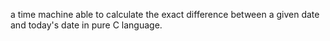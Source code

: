 a time machine able to calculate the exact difference between a given date and today's date in pure C language.
